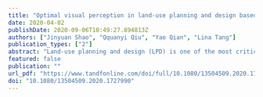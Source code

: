 ```yaml
---
title: "Optimal visual perception in land-use planning and design based on landsenses ecology"
date: 2020-04-02
publishDate: 2020-09-06T10:49:27.894813Z
authors: ["Jinyuan Shao", "Qquanyi Qiu", "Yao Qian", "Lina Tang"]
publication_types: ["2"]
abstract: "Land-use planning and design (LPD) is one of the most critical passways toward sustainable development. LPD without thorough considerations can cause many problems, such as disharmony between people’s perception and nature, the chaos of spatial patterns, and the misuse of land resources. Landsenses ecology, a discipline based on natural elements and people’s perception, provide scientific basis to guide LPD. Here we summarized the state-of-the-art concept of optimal visual perception based on conventional optical theory and contemporary visualization technology. Instead of solely using an artistic design perspective to sum up experience, we combined human binocular visual angle and distance with the field of view (FOV) of cell phone cameras to determine an optimal visual perception. We explained the rationality of the concept of optimal visual perception with three examples, located at the Institute of Urban Environmental (IUE) from Chinese Academy of Sciences, the Welcoming-Guests Pine on Huangshan Mountain, and the Sunlight Rock of Gulangyu Island in Xiamen, China, respectively. Both landsenses involving the IUE and Welcoming-Guests Pine satisfy the required conditions for optimal visual perception, whereas the Sunlight Rock shows the chaos of near and far landscapes, which is not compatible with the optimal visual perception. At the end of this paper, we provide pieces of advice on applying optimal visual perception to land-use planners and architects as well as sustainability scholars."
featured: false
publication: ""
url_pdf: "https://www.tandfonline.com/doi/full/10.1080/13504509.2020.1727990"
doi: "10.1080/13504509.2020.1727990"
---
```


